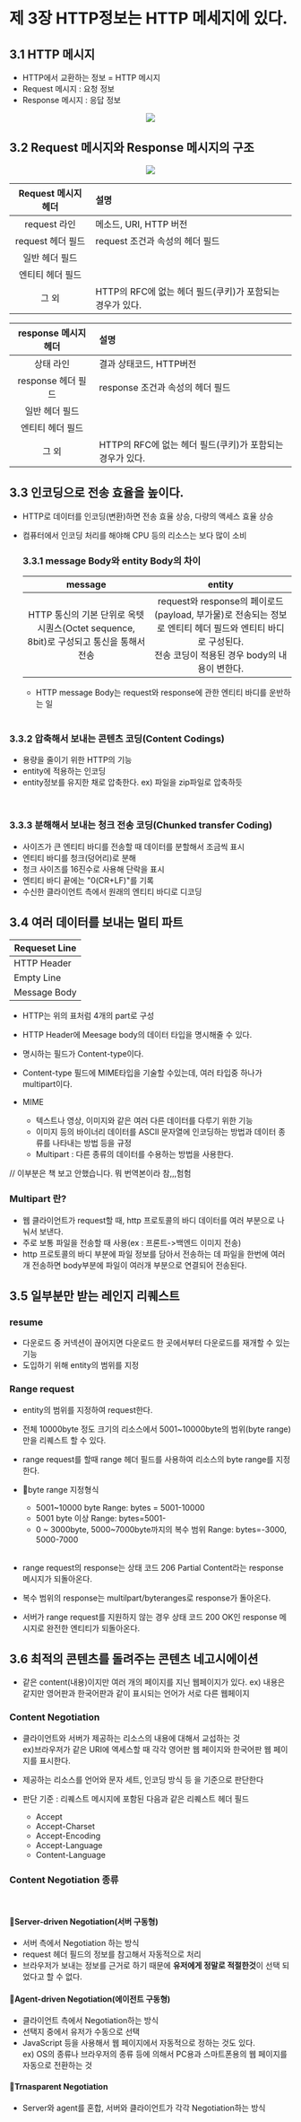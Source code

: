 # 제 3장 HTTP정보는 HTTP 메세지에 있다.

## 3.1 HTTP 메시지
- HTTP에서 교환하는 정보 = HTTP 메시지
- Request 메시지 : 요청 정보
- Response 메시지 : 응답 정보 
<p align="center"><img  src="https://github.com/mond1219/Zerobase-Study/blob/main/%EA%B7%B8%EB%A6%BC%EC%9C%BC%EB%A1%9C%20%EB%B0%B0%EC%9A%B0%EB%8A%94%20HTTP%20%26%20Network%20Basic/HTTP%20%EC%A0%95%EB%B3%B4%EB%8A%94%20HTTP%20%EB%A9%94%EC%84%B8%EC%A7%80%EC%97%90%20%EC%9E%88%EB%8B%A4/part3img/1.PNG">
</p>

## 3.2 Request 메시지와 Response 메시지의 구조

<p align="center"><img  src="https://github.com/mond1219/Zerobase-Study/blob/main/%EA%B7%B8%EB%A6%BC%EC%9C%BC%EB%A1%9C%20%EB%B0%B0%EC%9A%B0%EB%8A%94%20HTTP%20%26%20Network%20Basic/HTTP%20%EC%A0%95%EB%B3%B4%EB%8A%94%20HTTP%20%EB%A9%94%EC%84%B8%EC%A7%80%EC%97%90%20%EC%9E%88%EB%8B%A4/part3img/2.PNG">
</p>  

| Request 메시지 헤더 | 설명 |
|:---:|:-------|
| request 라인 | 메소드, URI, HTTP 버전|
| request 헤더 필드 | request 조건과 속성의 헤더 필드 |
| 일반 헤더 필드 ||
| 엔티티 헤더 필드 ||
| 그 외 | HTTP의 RFC에 없는 헤더 필드(쿠키)가 포함되는 경우가 있다.|

| response 메시지 헤더 | 설명 |
|:---:|:-------|
| 상태 라인 | 결과 상태코드, HTTP버전 |
| response 헤더 필드 | response 조건과 속성의 헤더 필드 |
| 일반 헤더 필드 ||
| 엔티티 헤더 필드 ||
| 그 외 | HTTP의 RFC에 없는 헤더 필드(쿠키)가 포함되는 경우가 있다. |

## 3.3 인코딩으로 전송 효율을 높이다.
- HTTP로 데이터를 인코딩(변환)하면 전송 효율 상승, 다량의 액세스 효율 상승
- 컴퓨터에서 인코딩 처리를 해야해 CPU 등의 리소스는 보다 많이 소비
    
    ### 3.3.1 message Body와 entity Body의 차이

    | message | entity |
    | :---: | :---: |
    |HTTP 통신의 기본 단위로 옥텟 시퀀스(Octet sequence, 8bit)로 구성되고 통신을 통해서 전송|request와 response의 페이로드(payload, 부가물)로 전송되는 정보로 엔티티 헤더 필드와 엔티티 바디로 구성된다.</br> 전송 코딩이 적용된 경우 body의 내용이 변한다.  |
    
    - HTTP message Body는 request와 response에 관한 엔티티 바디를 운반하는 일</br>
    </br>
### 3.3.2 압축해서 보내는 콘텐츠 코딩(Content Codings) 
- 용량을 줄이기 위한 HTTP의 기능 
- entity에 적용하는 인코딩  
- entity정보를 유지한 채로 압축한다. ex) 파일을 zip파일로 압축하듯    
</br>

### 3.3.3 분해해서 보내는 청크 전송 코딩(Chunked transfer Coding)
- 사이즈가 큰 엔티티 바디를 전송할 때 데이터를 분할해서 조금씩 표시
- 엔티티 바디를 청크(덩어리)로 분해
- 청크 사이즈를 16진수로 사용해 단락을 표시
- 엔티티 바디 끝에는 "0(CR+LF)"를 기록
- 수신한 클라이언트 측에서 원래의 엔티티 바디로 디코딩

## 3.4 여러 데이터를 보내는 멀티 파트
| Requeset Line|
| --- |
| HTTP Header |
| Empty Line |
| Message Body | 

- HTTP는 위의 표처럼 4개의 part로 구성
- HTTP Header에 Meesage body의 데이터 타입을  명시해줄 수 있다.
- 명시하는 필드가 Content-type이다. 
- Content-type 필드에 MIME타입을 기술할 수있는데, 여러 타입중 하나가 multipart이다.

- MIME 
    - 텍스트나 영상, 이미지와 같은 여러 다른 데이터를 다루기 위한 기능
    - 이미지 등의 바이너리 데이터를 ASCII 문자열에 인코딩하는 방법과 데이터 종류를 나타내는 방법 등을 규정 
    - Multipart : 다른 종류의 데이터를 수용하는 방법을 사용한다.

// 이부분은 책 보고 안했습니다. 뭐 번역본이라 참,,,험험

### Multipart 란?
- 웹 클라이언트가 request할 때, http 프로토콜의 바디 데이터를 여러 부분으로 나눠서 보낸다. 
- 주로 보통 파일을 전송할 때 사용(ex : 프론트->백엔드 이미지 전송)
- http 프로토콜의 바디 부분에 파일 정보를 담아서 전송하는 데 파일을 한번에 여러개 전송하면 body부분에 파일이 여러개 부분으로 연결되어 전송된다.


## 3.5 일부분만 받는 레인지 리퀘스트
### resume 
- 다운로드 중 커넥션이 끊어지면 다운로드 한 곳에서부터 다운로드를 재개할 수 있는 기능 
- 도입하기 위해 entity의 범위를 지정 

### Range request
- entity의 범위를 지정하여 request한다. 
- 전체 10000byte 정도 크기의 리소스에서 5001~10000byte의 범위(byte range)만을 리퀘스트 할 수 있다.
- range request를 할때 range 헤더 필드를 사용하여 리소스의 byte range를 지정한다. 

- 💚byte range 지정형식
    - 5001~10000 byte
        Range: bytes = 5001-10000
    - 5001 byte 이상
        Range: bytes=5001-
    - 0 ~ 3000byte, 5000~7000byte까지의 복수 범위
        Range: bytes=-3000, 5000-7000
</br></br>
- range request의 response는 상태 코드 206 Partial Content라는 response 메시지가 되돌아온다.
- 복수 범위의 response는 multilpart/byteranges로 response가 돌아온다.
- 서버가 range request를 지원하지 않는 경우 상태 코드 200 OK인 response 메시지로 완전한 엔티티가 되돌아온다.

## 3.6 최적의 콘텐츠를 돌려주는 콘텐츠 네고시에이션
- 같은 content(내용)이지만 여러 개의 페이지를 지닌 웹페이지가 있다.
ex) 내용은 같지만 영어판과 한국어판과 같이 표시되는 언어가 서로 다른 웹페이지

### Content Negotiation
- 클라이언트와 서버가 제공하는 리소스의 내용에 대해서 교섭하는 것   
ex)브라우저가 같은 URI에 엑세스할 때 각각 영어판 웹 페이지와 한국어판 웹 페이지를 표시한다. 

- 제공하는 리소스를 언어와 문자 세트, 인코딩 방식 등 을 기준으로 판단한다
- 판단 기준 : 리퀘스트 메시지에 포함된 다음과 같은 리퀘스트 헤더 필드
    - Accept
    - Accept-Charset
    - Accept-Encoding
    - Accept-Language
    - Content-Language

### Content Negotiation 종류 
</br>

#### 💚Server-driven Negotiation(서버 구동형)   
- 서버 측에서 Negotiation 하는 방식   
- request 헤더 필드의 정보를 참고해서 자동적으로 처리   
- 브라우저가 보내는 정보를 근거로 하기 때문에 **유저에게 정말로 적절한것**이 선택 되었다고 할 수 없다.

#### 💚Agent-driven Negotiation(에이전트 구동형)   
- 클라이언트 측에서 Negotiation하는 방식   
- 선택지 중에서 유저가 수동으로 선택   
- JavaScript 등을 사용해서 웹 페이지에서 자동적으로 정하는 것도 있다.</br>
ex) OS의 종류나 브라우저의 종류 등에 의해서 PC용과 스마트폰용의 웹 페이지를 자동으로 전환하는 것

#### 💚Trnasparent Negotiation
- Server와 agent를 혼합, 서버와 클라이언트가 각각 Negotiation하는 방식 





 



